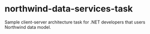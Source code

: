 # northwind-data-services-task
Sample client-server architecture task for .NET developers that users Northwind data model.
